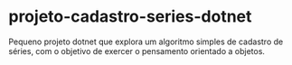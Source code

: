 # projeto-cadastro-series-dotnet
Pequeno projeto dotnet que explora um algoritmo simples de cadastro de séries, com o objetivo de exercer o pensamento orientado a objetos. 
